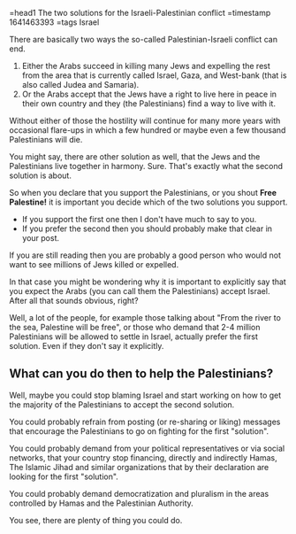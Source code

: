 =head1 The two solutions for the Israeli-Palestinian conflict
=timestamp 1641463393
=tags Israel



There are basically two ways the so-called Palestinian-Israeli conflict can end.



<ol>
<li>Either the Arabs succeed in killing many Jews and expelling the rest from the area that is currently called Israel, Gaza, and West-bank (that is also called Judea and Samaria).</li>
<li>Or the Arabs accept that the Jews have a right to live here in peace in their own country and they (the Palestinians) find a way to live with it.</li>
</ol>

Without either of those the hostility will continue for many more years with occasional flare-ups in which a few hundred or maybe even a few thousand Palestinians will die.

You might say, there are other solution as well, that the Jews and the Palestinians live together in harmony. Sure. That's exactly what the second solution is about.

So when you declare that you support the Palestinians, or you shout <b>Free Palestine!</b> it is important you decide which of the two solutions you support.

<ul>
<li>If you support the first one then I don't have much to say to you.</li>
<li>If you prefer the second then you should probably make that clear in your post.</li>
</ul>

If you are still reading then you are probably a good person who would not want to see millions of Jews killed or expelled.

In that case you might be wondering why it is important to explicitly say that you expect the Arabs (you can call them the Palestinians) accept Israel.
After all that sounds obvious, right?

Well, a lot of the people, for example those talking about "From the river to the sea, Palestine will be free", or those who
demand that 2-4 million Palestinians will be allowed to settle in Israel, actually prefer the first solution. Even if they don't say it explicitly.

<h2>What can you do then to help the Palestinians?</h2>

Well, maybe you could stop blaming Israel and start working on how to get the majority of the Palestinians to accept the second solution.

You could probably refrain from posting (or re-sharing or liking) messages that encourage the Palestinians to go on fighting for the first "solution".

You could probably demand from your political representatives or via social networks, that your country stop financing, directly and indirectly Hamas,
The Islamic Jihad and similar organizations that by their declaration are looking for the first "solution".

You could probably demand democratization and pluralism in the areas controlled by Hamas and the Palestinian Authority.

You see, there are plenty of thing you could do.

